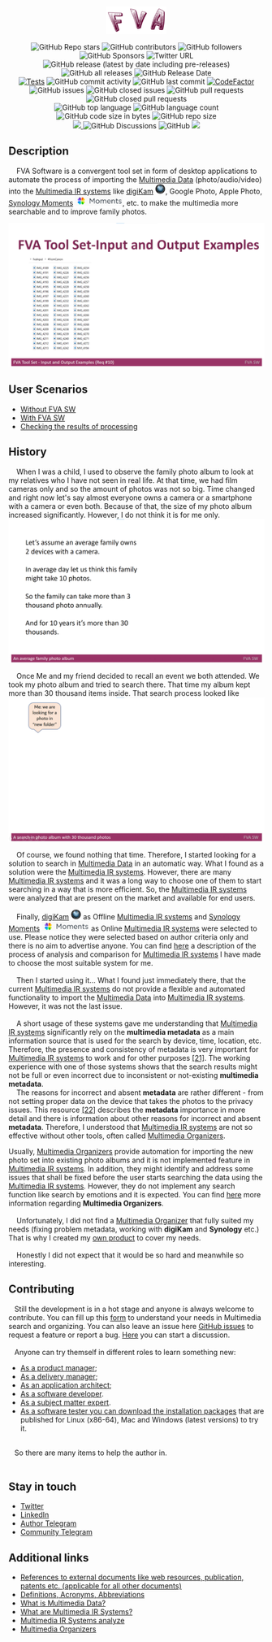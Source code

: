 <p align="center">
  <a href="FVAIcons/main.png" target="blank"><img src="FVAIcons/main.png" width="120" alt="FVA Logo" /></a>
</p>
<p align="center">
  <img alt="GitHub Repo stars" src="https://img.shields.io/github/stars/dimanikulin/fva?style=social">
  <img alt="GitHub contributors" src="https://img.shields.io/github/contributors/dimanikulin/fva">
  <img alt="GitHub followers" src="https://img.shields.io/github/followers/dimanikulin?style=social">
  <img alt="GitHub Sponsors" src="https://img.shields.io/github/sponsors/dimanikulin">
  <img alt="Twitter URL" src="https://img.shields.io/twitter/url?style=social&url=https%3A%2F%2Ftwitter.com%2FDmytroNikulin" href="https%3A%2F%2Ftwitter.com%2FDmytroNikulin">
  </br>
  <img alt="GitHub release (latest by date including pre-releases)" src="https://img.shields.io/github/v/release/dimanikulin/fva?include_prereleases">
  <img alt="GitHub all releases" src="https://img.shields.io/github/downloads/dimanikulin/fva/total">
  <img alt="GitHub Release Date" src="https://img.shields.io/github/release-date-pre/dimanikulin/fva">
  </br>
  <a href="https://github.com/dimanikulin/fva/actions/workflows/main.yml"><img src="https://github.com/dimanikulin/fva/actions/workflows/main.yml/badge.svg?branch=master" alt="Tests"/></a>
  <img alt="GitHub commit activity" src="https://img.shields.io/github/commit-activity/m/dimanikulin/fva">
  <img alt="GitHub last commit" src="https://img.shields.io/github/last-commit/dimanikulin/fva">  
  <a href="https://www.codefactor.io/repository/github/dimanikulin/fva"><img src="https://www.codefactor.io/repository/github/dimanikulin/fva/badge" alt="CodeFactor" /></a>
  </br>
  <img alt="GitHub issues" src="https://img.shields.io/github/issues/dimanikulin/fva">
  <img alt="GitHub closed issues" src="https://img.shields.io/github/issues-closed/dimanikulin/fva">
  <img alt="GitHub pull requests" src="https://img.shields.io/github/issues-pr/dimanikulin/fva">
  <img alt="GitHub closed pull requests" src="https://img.shields.io/github/issues-pr-closed/dimanikulin/fva">
  </br>
  <img alt="GitHub top language" src="https://img.shields.io/github/languages/top/dimanikulin/fva">
  <img alt="GitHub language count" src="https://img.shields.io/github/languages/count/dimanikulin/fva">
  <img alt="GitHub code size in bytes" src="https://img.shields.io/github/languages/code-size/dimanikulin/fva">
  <img alt="GitHub repo size" src="https://img.shields.io/github/repo-size/dimanikulin/fva">
  </br>
  <a href="https://github.com/dimanikulin/fva/projects/4"><img src="https://img.shields.io/badge/roadmap-view-d90368"> </a>
  <img alt="GitHub Discussions" src="https://img.shields.io/github/discussions/dimanikulin/fva">
  <img alt="GitHub" src="https://img.shields.io/github/license/dimanikulin/fva">
  <a href="https://github.com/dimanikulin/fva/edit/master/README.md"><img src="https://img.shields.io/badge/documentation-read-d90368"> </a>
</p>

## Description
&nbsp;&nbsp;&nbsp; FVA Software is a convergent tool set in form of desktop applications to automate the process of importing the [Multimedia Data](./FVADocMD/MULTIMEDIADATA.md) (photo/audio/video)
into the [Multimedia IR systems](./FVADocMD/MULTIMEDIAIRSYSTEMS.md) like [digiKam](https://www.digikam.org/) <img src="FVADocMD/Images/digiKam.png" alt="digiKam.png" width="20" height="20"/>, Google Photo, Apple Photo, [Synology Moments](https://www.synology.com/en-global/dsm/feature/moments) <img src="FVADocMD/Images/SynologyMoments.png" alt="SynologyMoments.png" height="20" />, etc. to make the multimedia more searchable and to improve family photos.

<img src="./FVADocMD/Images/InputAndOutputExamples.gif" alt="Input And Output Examples" />

## User Scenarios 
- [Without FVA SW](https://youtu.be/_bLXFdIDZtA)
- [With FVA SW](https://youtu.be/-xnUsO7zW2s)
- [Checking the results of processing](https://youtu.be/NIsVYyioDnM)

## History
&nbsp;&nbsp;&nbsp; When I was a child, I used to observe the family photo album to look at my relatives who I have not seen in real life.
At that time, we had film cameras only and so the amount of photos was not so big.
Time changed and right now let's say almost everyone owns a camera or a smartphone with a camera or even both.
Because of that, the size of my photo album increased significantly. However, I do not think it is for me only.
<img src="./FVADocMD/Images/Anaveragefamilyphotoalbum.gif" alt="Anaveragefamilyphotoalbum.gif" />

&nbsp;&nbsp;&nbsp; Once Me and my friend decided to recall an event we both attended. We took my photo album and tried to search there. 
That time my album kept more than 30 thousand items inside. That search process looked like
<img src="./FVADocMD/Images/Asearchinphotoalbumwith30thousandphotos.gif" alt="Asearchinphotoalbumwith30thousandphotos.gif" />

&nbsp;&nbsp;&nbsp; Of course, we found nothing that time. Therefore, I started looking for a solution to search in [Multimedia Data](./FVADocMD/MULTIMEDIADATA.md) in an automatic way. 
What I found as a solution were the [Multimedia IR systems](./FVADocMD/MULTIMEDIAIRSYSTEMS.md). 
However, there are many [Multimedia IR systems](./FVADocMD/MULTIMEDIAIRSYSTEMS.md) and it was a long way to choose one of them to start searching in a way that is more efficient.
So, the [Multimedia IR systems](./FVADocMD/MULTIMEDIAIRSYSTEMS.md) were analyzed that are present on the market and available for end users. 

&nbsp;&nbsp;&nbsp; Finally, [digiKam](https://www.digikam.org/) <img src="./FVADocMD/Images/digiKam.png" alt="digiKam.png" width="20" height="20"/> as Offline [Multimedia IR systems](./FVADocMD/MULTIMEDIAIRSYSTEMS.md) and [Synology Moments](https://www.synology.com/en-global/dsm/feature/moments) <img src="FVADocMD/Images/SynologyMoments.png" alt="SynologyMoments.png" height="20" /> as Online [Multimedia IR systems](./FVADocMD/MULTIMEDIAIRSYSTEMS.md) were selected to use.
Please notice they were selected based on author criteria only and there is no aim to advertise anyone.
You can find [here](./FVADocMD/MULTIMEDIAIRSYSTEMSANALYZE.md) a description of the process of analysis and comparison for [Multimedia IR systems](./FVADocMD/MULTIMEDIAIRSYSTEMS.md) I have made to choose the most suitable system for me.
</br> </br>
&nbsp;&nbsp;&nbsp; Then I started using it...  What I found just immediately there, that the current [Multimedia IR systems](./FVADocMD/MULTIMEDIAIRSYSTEMS.md) do not provide a flexible and automated functionality to import the [Multimedia Data](./FVADocMD/MULTIMEDIADATA.md) into [Multimedia IR systems](./FVADocMD/MULTIMEDIAIRSYSTEMS.md).
However, it was not the last issue.
</br> </br>
&nbsp;&nbsp;&nbsp; A short usage of these systems gave me understanding that [Multimedia IR systems](./FVADocMD/MULTIMEDIAIRSYSTEMS.md) significantly rely on the **multimedia metadata** as a main information source that is used for the search by device, time, location, etc.
Therefore, the presence and consistency of metadata is very important for [Multimedia IR systems](./FVADocMD/MULTIMEDIAIRSYSTEMS.md) to work and for other purposes [[21]](./FVADocMD/REFERENCES.md).
The working experience with one of those systems shows that the search results might not be full or even incorrect due to inconsistent or not-existing **multimedia metadata**.
</br>
&nbsp;&nbsp;&nbsp; The reasons for incorrect and absent **metadata** are rather different - from not setting proper data on the device that takes the photos to the privacy issues. 
This resource [[22]](./FVADocMD/REFERENCES.md) describes the **metadata** importance in more detail and there is information about other reasons for incorrect and absent **metadata**. 
Therefore, I understood that [Multimedia IR systems](./FVADocMD/MULTIMEDIAIRSYSTEMS.md) are not so effective without other tools, often called [Multimedia Organizers](./FVADocMD/MULTIMEDIAORGANIZERS.md).

Usually, [Multimedia Organizers](./FVADocMD/MULTIMEDIAORGANIZERS.md) provide automation for importing the new photo set into existing photo albums and it is not implemented feature in [Multimedia IR systems](./FVADocMD/MULTIMEDIAIRSYSTEMS.md).
In addition, they might identify and address some issues that shall be fixed before the user starts searching the data using the [Multimedia IR systems](./FVADocMD/MULTIMEDIAIRSYSTEMS.md). 
However, they do not implement any search function like search by emotions and it is expected.
You can find [here](./FVADocMD/MULTIMEDIAORGANIZERS.md) more information regarding **Multimedia Organizers**. 
</br> </br>
&nbsp;&nbsp;&nbsp; Unfortunately, I did not find a [Multimedia Organizer](./FVADocMD/MULTIMEDIAORGANIZERS.md) that fully suited my needs (fixing problem metadata, working with **digiKam** and **Synology** etc.)
That is why I created my [own product](https://github.com/dimanikulin/fva) to cover my needs.
</br> </br>
&nbsp;&nbsp;&nbsp; Honestly I did not expect that it would be so hard and meanwhile so interesting.

## Contributing
&nbsp;&nbsp;&nbsp;Still the development is in a hot stage and anyone is always welcome to contribute.
You can fill up this [form](https://docs.google.com/forms/d/1EI3oOumRnHxDjEYgV6PFB-AMfV5plLtuV2r5S8BYn_g/edit) to understand your needs in Multimedia search and organizing.
You can also leave an issue here [GitHub issues](https://github.com/dimanikulin/fva/issues) to request a feature or report a bug.
[Here](https://github.com/dimanikulin/fva/discussions) you can start a discussion.
</br> </br>
&nbsp;&nbsp;&nbsp;Anyone can try themself in different roles to learn something new: 
- [As a product manager](./FVADocMD/LEARNT_AS_PM.md);
- [As a delivery manager](./FVADocMD/LEARNT_AS_DM.md);
- [As an application architect](./FVADocMD/LEARNT_AS_SA.md); 
- [As a software developer](../FVADocMD/LEARNT_AS_DEV.md).
- [As a subject matter expert](../FVADocMD/LEARNT_AS_SME.md). 
- [As a software tester you can download the installation packages](https://github.com/dimanikulin/fva/releases) that are published for Linux (x86-64), Mac and Windows (latest versions) to try it.
</br> </br>

&nbsp;&nbsp;&nbsp;So there are many items to help the author in.
</br> </br>  

## Stay in touch
* [Twitter](https://twitter.com/DmytroNikulin)
* [LinkedIn](https://www.linkedin.com/in/dimanikulin/)
* [Author Telegram](https://t.me/dimanikulin79) 
* [Community Telegram](TODO) 

## Additional links
- [References to external documents like web resources, publication, patents etc. (applicable for all other documents)](FVADocMD/REFERENCES.md)
- [Definitions, Acronyms, Abbreviations](FVADocMD/DEFINITIONS.MD)
- [What is Multimedia Data?](FVADocX/MultimediaData.pptx)
- [What are Multimedia IR Systems?](FVADocX/MultimediaIRSystemOverview.pptx)
- [Multimedia IR Systems analyze](FVADocX/MultimediaIRSystemComparison&Analyze.pptx)
- [Multimedia Organizers](FVADocX/MultimediaOrganizeOverview.pptx)
